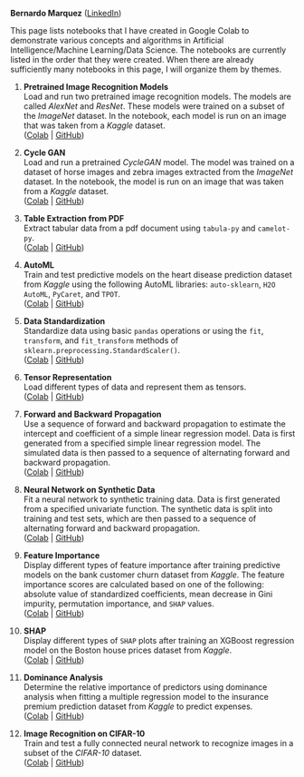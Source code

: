 **Bernardo Marquez** (<a href="http://www.linkedin.com/in/bernardo-marquez-1266476" target="_blank" rel="noopener noreferrer">LinkedIn</a>)

This page lists notebooks that I have created in Google Colab to demonstrate various concepts and algorithms in Artificial Intelligence/Machine Learning/Data Science. The notebooks are currently listed in the order that they were created. When there are already sufficiently many notebooks in this page, I will organize them by themes.

1. **Pretrained Image Recognition Models**  
Load and run two pretrained image recognition models. The models are called *AlexNet* and *ResNet*. These models were trained on a subset of the *ImageNet* dataset. In the notebook, each model is run on an image that was taken from a *Kaggle* dataset.  
(<a href="https://colab.research.google.com/drive/1sLkTThmtt-2VllfF-XnZ-Wi8rpcYZ26p?usp=sharing" target="_blank" rel="noopener noreferrer">Colab</a> | <a href="https://github.com/bern429/AI-ML-DS-Excursions/blob/main/000_pretrainedImageRecognitionModels/pretrainedImageRecognitionModels.ipynb" target="_blank" rel="noopener noreferrer">GitHub</a>)
   
2. **Cycle GAN**  
Load and run a pretrained *CycleGAN* model. The model was trained on a dataset of horse images and zebra images extracted from the *ImageNet* dataset. In the notebook, the model is run on an image that was taken from a *Kaggle* dataset.  
(<a href="https://colab.research.google.com/drive/13DJuCbOFmlbBpzy4ogVPwEUYRMrDbqYA?usp=sharing" target="_blank" rel="noopener noreferrer">Colab</a> | <a href="https://github.com/bern429/AI-ML-DS-Excursions/blob/main/001_cycleGAN/cycleGAN.ipynb" target="_blank" rel="noopener noreferrer">GitHub</a>)

3. **Table Extraction from PDF**  
Extract tabular data from a pdf document using `tabula-py` and `camelot-py`.  
(<a href="https://colab.research.google.com/drive/1rhVzA4qBoNf4z0NZ0Qb3GOXXjPkKPqmx?usp=sharing" target="_blank" rel="noopener noreferrer">Colab</a> | <a href="https://github.com/bern429/AI-ML-DS-Excursions/blob/main/002_tableExtractionFromPDF/tableExtractionFromPDF.ipynb" target="_blank" rel="noopener noreferrer">GitHub</a>)
 
4. **AutoML**  
Train and test predictive models on the heart disease prediction dataset from *Kaggle* using the following AutoML libraries: `auto-sklearn`, `H2O AutoML`, `PyCaret`, and `TPOT`.  
(<a href="https://colab.research.google.com/drive/1HXI8TcurZD3pB1rhjLWmIeadlNtVPSXq?usp=sharing" target="_blank" rel="noopener noreferrer">Colab</a> | <a href="https://github.com/bern429/AI-ML-DS-Excursions/blob/main/003_autoML/autoML.ipynb" target="_blank" rel="noopener noreferrer">GitHub</a>)

5. **Data Standardization**  
Standardize data using basic `pandas` operations or using the `fit`, `transform`, and `fit_transform` methods of `sklearn.preprocessing.StandardScaler()`.  
(<a href="https://colab.research.google.com/drive/1J_WzeYM6ySVN0JyjgvQwoRLp-MAPtwhx?usp=sharing" target="_blank" rel="noopener noreferrer">Colab</a> | <a href="https://github.com/bern429/AI-ML-DS-Excursions/blob/main/004_dataStandardization/dataStandardization.ipynb" target="_blank" rel="noopener noreferrer">GitHub</a>)
   
6. **Tensor Representation**  
Load different types of data and represent them as tensors.  
(<a href="https://colab.research.google.com/drive/1anyc1ZZyqe41KDik8Mo95i9kLdNtUcao?usp=sharing" target="_blank" rel="noopener noreferrer">Colab</a> | <a href="https://github.com/bern429/AI-ML-DS-Excursions/blob/main/005_tensorRepresentation/tensorRepresentation.ipynb" target="_blank" rel="noopener noreferrer">GitHub</a>)

7. **Forward and Backward Propagation**  
Use a sequence of forward and backward propagation to estimate the intercept and coefficient of a simple linear regression model. Data is first generated from a specified simple linear regression model. The simulated data is then passed to a sequence of alternating forward and backward propagation.  
(<a href="https://colab.research.google.com/drive/10qo5H_ZvA4Lq5dKXN-YVYNv89x_WsMQF?usp=sharing" target="_blank" rel="noopener noreferrer">Colab</a> | <a href="https://github.com/bern429/AI-ML-DS-Excursions/blob/main/006_forwardBackwardPropagation/forwardBackwardPropagation.ipynb" target="_blank" rel="noopener noreferrer">GitHub</a>)
  
8. **Neural Network on Synthetic Data**  
Fit a neural network to synthetic training data. Data is first generated from a specified univariate function. The synthetic data is split into training and test sets, which are then passed to a sequence of alternating forward and backward propagation.  
(<a href="https://colab.research.google.com/drive/1XGyd3w9uujVBdEOY95ocCOzBnh3_2Fn0?usp=sharing" target="_blank" rel="noopener noreferrer">Colab</a> | <a href="https://github.com/bern429/AI-ML-DS-Excursions/blob/main/007_neuralNetworkOnSyntheticData/neuralNetworkOnSyntheticData.ipynb" target="_blank" rel="noopener noreferrer">GitHub</a>)
  
9. **Feature Importance**  
Display different types of feature importance after training predictive models on the bank customer churn dataset from *Kaggle*. The feature importance scores are calculated based on one of the following: absolute value of standardized coefficients, mean decrease in Gini impurity, permutation importance, and `SHAP` values.  
(<a href="https://colab.research.google.com/drive/1V7_oIL2TZvZkAdQbMvQtkgspHvsStgoY?usp=sharing" target="_blank" rel="noopener noreferrer">Colab</a> | <a href="https://github.com/bern429/AI-ML-DS-Excursions/blob/main/008_featureImportance/featureImportance.ipynb" target="_blank" rel="noopener noreferrer">GitHub</a>)
  
10. **SHAP**  
Display different types of `SHAP` plots after training an XGBoost regression model on the Boston house prices dataset from *Kaggle*.  
(<a href="https://colab.research.google.com/drive/1DPyuYi0A1mLqzJsQ594_zFz3nVoeF76s?usp=sharing" target="_blank" rel="noopener noreferrer">Colab</a> | <a href="https://github.com/bern429/AI-ML-DS-Excursions/blob/main/009_shap/shap.ipynb" target="_blank" rel="noopener noreferrer">GitHub</a>)

11. **Dominance Analysis**  
Determine the relative importance of predictors using dominance analysis when fitting a multiple regression model to the insurance premium prediction dataset from *Kaggle* to predict expenses.  
(<a href="https://colab.research.google.com/drive/19oVz5iEv36a-dyl1-ST-SUa8lnb6w4dH?usp=sharing" target="_blank" rel="noopener noreferrer">Colab</a> | <a href="https://github.com/bern429/AI-ML-DS-Excursions/blob/main/010_dominanceAnalysis/dominanceAnalysis.ipynb" target="_blank" rel="noopener noreferrer">GitHub</a>)

12. **Image Recognition on CIFAR-10**  
Train and test a fully connected neural network to recognize images in a subset of the *CIFAR-10* dataset.  
(<a href="https://colab.research.google.com/drive/1o2L34sAznWNboEoloHgf9Lxs_IyHLRHw?usp=sharing" target="_blank" rel="noopener noreferrer">Colab</a> | <a href="https://github.com/bern429/AI-ML-DS-Excursions/blob/main/011_imageRecognitionOnCIFAR/imageRecognitionOnCIFAR.ipynb" target="_blank" rel="noopener noreferrer">GitHub</a>)

